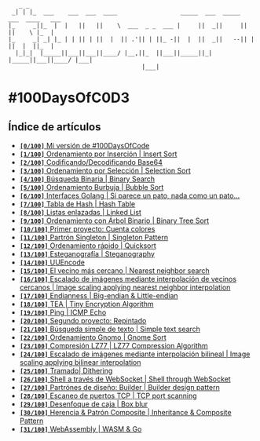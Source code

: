 ```
   _ _                                                                              
 _| | |_  ___    ___  ___  ____                  _____  ___  _____  ___  ____   ___ 
|_     _||_  |  |   ||   ||    \  ___  _ _  ___ |     ||  _||     ||   ||    \ |_  |
|_     _| _| |_ | | || | ||  |  || .'|| | ||_ -||  |  ||  _||   --|| | ||  |  ||_  |
  |_|_|  |_____||___||___||____/ |__,||_  ||___||_____||_|  |_____||___||____/ |___|
                                      |___|                                         
```

# #100DaysOfC0D3

## Índice de artículos

- [**`[0/100]`** Mi versión de #100DaysOfCode](https://umarquez.c0d3.mx/100DaysOfC0D3/0)
- [**`[1/100]`** Ordenamiento por Inserción | Insert Sort](https://umarquez.c0d3.mx/100DaysOfC0D3/1)
- [**`[2/100]`** Codificando/Decodificando Base64](https://umarquez.c0d3.mx/100DaysOfC0D3/2)
- [**`[3/100]`** Ordenamiento por Selección | Selection Sort](https://umarquez.c0d3.mx/100DaysOfC0D3/3)
- [**`[4/100]`** Búsqueda Binaria | Binary Search](https://umarquez.c0d3.mx/100DaysOfC0D3/4)
- [**`[5/100]`** Ordenamiento Burbuja | Bubble Sort](https://umarquez.c0d3.mx/100DaysOfC0D3/5)
- [**`[6/100]`** Interfaces Golang | Si parece un pato, nada como un pato…](https://umarquez.c0d3.mx/100DaysOfC0D3/6)
- [**`[7/100]`** Tabla de Hash | Hash Table](https://umarquez.c0d3.mx/100DaysOfC0D3/7)
- [**`[8/100]`** Listas enlazadas | Linked List](https://umarquez.c0d3.mx/100DaysOfC0D3/8)
- [**`[9/100]`** Ordenamiento con Árbol Binario | Binary Tree Sort](https://umarquez.c0d3.mx/100DaysOfC0D3/9)
- [**`[10/100]`** Primer proyecto: Cuenta colores](https://umarquez.c0d3.mx/100DaysOfC0D3/10)
- [**`[11/100]`** Partrón Singleton | Singleton Pattern](https://umarquez.c0d3.mx/100DaysOfC0D3/11)
- [**`[12/100]`** Ordenamiento rápido | Quicksort](https://umarquez.c0d3.mx/100DaysOfC0D3/12)
- [**`[13/100]`** Esteganografía | Steganography](https://umarquez.c0d3.mx/100DaysOfC0D3/13)
- [**`[14/100]`** UUEncode](https://umarquez.c0d3.mx/100DaysOfC0D3/14)
- [**`[15/100]`** El vecino más cercano | Nearest neighbor search](https://umarquez.c0d3.mx/100DaysOfC0D3/15)
- [**`[16/100]`** Escalado de imágenes mediante interpolación de vecinos cercanos | Image scaling applying nearest neighbor interpolation](https://umarquez.c0d3.mx/100DaysOfC0D3/16)
- [**`[17/100]`** Endianness | Big-endian & Little-endian](https://umarquez.c0d3.mx/100DaysOfC0D3/17)
- [**`[18/100]`** TEA | Tiny Encryption Algorithm](https://umarquez.c0d3.mx/100DaysOfC0D3/18)
- [**`[19/100]`** Ping | ICMP Echo](https://umarquez.c0d3.mx/100DaysOfC0D3/19)
- [**`[20/100]`** Segundo proyecto: Repintado](https://umarquez.c0d3.mx/100DaysOfC0D3/20)
- [**`[21/100]`** Búsqueda simple de texto | Simple text search](https://umarquez.c0d3.mx/100DaysOfC0D3/21)
- [**`[22/100]`** Ordenamiento Gnomo | Gnome Sort](https://umarquez.c0d3.mx/100DaysOfC0D3/22)
- [**`[23/100]`** Compresión LZ77 | LZ77 Compression Algorithm](https://umarquez.c0d3.mx/100DaysOfC0D3/23)
- [**`[24/100]`** Escalado de imágenes mediante interpolación bilineal | Image scaling applying bilinear interpolation](https://umarquez.c0d3.mx/100DaysOfC0D3/24)
- [**`[25/100]`** Tramado| Dithering](https://umarquez.c0d3.mx/100DaysOfC0D3/25)
- [**`[26/100]`** Shell a través de WebSocket | Shell through WebSocket](https://umarquez.c0d3.mx/100DaysOfC0D3/26)
- [**`[27/100]`** Partrónes de diseño: Builder | Builder design pattern](https://umarquez.c0d3.mx/100DaysOfC0D3/27)
- [**`[28/100]`** Escaneo de puertos TCP | TCP port scanning](https://umarquez.c0d3.mx/100DaysOfC0D3/28)
- [**`[29/100]`** Desenfoque de caja | Box blur](https://umarquez.c0d3.mx/100DaysOfC0D3/29)
- [**`[30/100]`** Herencia & Patrón Composite | Inheritance & Composite Pattern](https://umarquez.c0d3.mx/100DaysOfC0D3/30)
- [**`[31/100]`** WebAssembly | WASM & Go](https://umarquez.c0d3.mx/100DaysOfC0D3/31)